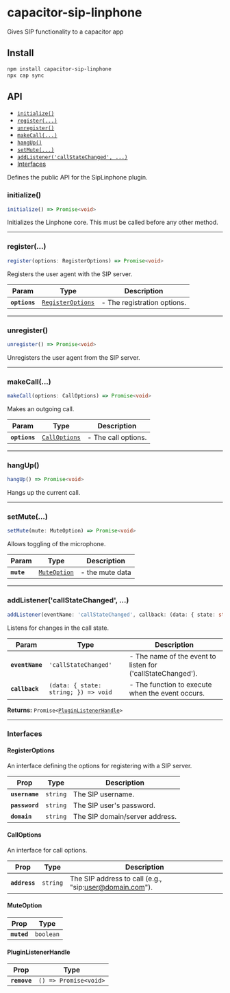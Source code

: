 # capacitor-sip-linphone

Gives SIP functionality to a capacitor app

## Install

```bash
npm install capacitor-sip-linphone
npx cap sync
```

## API

<docgen-index>

* [`initialize()`](#initialize)
* [`register(...)`](#register)
* [`unregister()`](#unregister)
* [`makeCall(...)`](#makecall)
* [`hangUp()`](#hangup)
* [`setMute(...)`](#setmute)
* [`addListener('callStateChanged', ...)`](#addlistenercallstatechanged-)
* [Interfaces](#interfaces)

</docgen-index>

<docgen-api>
<!--Update the source file JSDoc comments and rerun docgen to update the docs below-->

Defines the public API for the SipLinphone plugin.

### initialize()

```typescript
initialize() => Promise<void>
```

Initializes the Linphone core. This must be called before any other method.

--------------------


### register(...)

```typescript
register(options: RegisterOptions) => Promise<void>
```

Registers the user agent with the SIP server.

| Param         | Type                                                        | Description                 |
| ------------- | ----------------------------------------------------------- | --------------------------- |
| **`options`** | <code><a href="#registeroptions">RegisterOptions</a></code> | - The registration options. |

--------------------


### unregister()

```typescript
unregister() => Promise<void>
```

Unregisters the user agent from the SIP server.

--------------------


### makeCall(...)

```typescript
makeCall(options: CallOptions) => Promise<void>
```

Makes an outgoing call.

| Param         | Type                                                | Description         |
| ------------- | --------------------------------------------------- | ------------------- |
| **`options`** | <code><a href="#calloptions">CallOptions</a></code> | - The call options. |

--------------------


### hangUp()

```typescript
hangUp() => Promise<void>
```

Hangs up the current call.

--------------------


### setMute(...)

```typescript
setMute(mute: MuteOption) => Promise<void>
```

Allows toggling of the microphone.

| Param      | Type                                              | Description     |
| ---------- | ------------------------------------------------- | --------------- |
| **`mute`** | <code><a href="#muteoption">MuteOption</a></code> | - the mute data |

--------------------


### addListener('callStateChanged', ...)

```typescript
addListener(eventName: 'callStateChanged', callback: (data: { state: string; }) => void) => Promise<PluginListenerHandle>
```

Listens for changes in the call state.

| Param           | Type                                               | Description                                                 |
| --------------- | -------------------------------------------------- | ----------------------------------------------------------- |
| **`eventName`** | <code>'callStateChanged'</code>                    | - The name of the event to listen for ('callStateChanged'). |
| **`callback`**  | <code>(data: { state: string; }) =&gt; void</code> | - The function to execute when the event occurs.            |

**Returns:** <code>Promise&lt;<a href="#pluginlistenerhandle">PluginListenerHandle</a>&gt;</code>

--------------------


### Interfaces


#### RegisterOptions

An interface defining the options for registering with a SIP server.

| Prop           | Type                | Description                    |
| -------------- | ------------------- | ------------------------------ |
| **`username`** | <code>string</code> | The SIP username.              |
| **`password`** | <code>string</code> | The SIP user's password.       |
| **`domain`**   | <code>string</code> | The SIP domain/server address. |


#### CallOptions

An interface for call options.

| Prop          | Type                | Description                                            |
| ------------- | ------------------- | ------------------------------------------------------ |
| **`address`** | <code>string</code> | The SIP address to call (e.g., "sip:user@domain.com"). |


#### MuteOption

| Prop        | Type                 |
| ----------- | -------------------- |
| **`muted`** | <code>boolean</code> |


#### PluginListenerHandle

| Prop         | Type                                      |
| ------------ | ----------------------------------------- |
| **`remove`** | <code>() =&gt; Promise&lt;void&gt;</code> |

</docgen-api>
